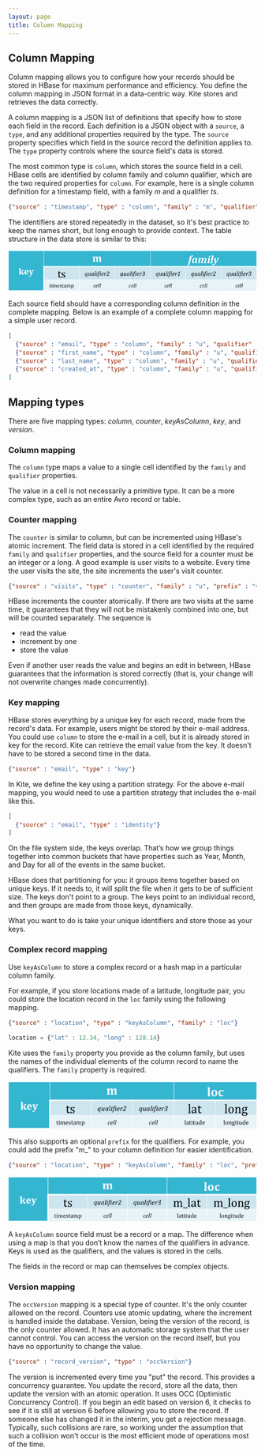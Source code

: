 ```yaml
---
layout: page
title: Column Mapping
---
```


## Column Mapping

Column mapping allows you to configure how your records should be stored in HBase for maximum performance and efficiency. You define the column mapping in JSON format in a data-centric way. Kite stores and retrieves the data correctly.

A column mapping is a JSON list of definitions that specify how to store each field in the record. Each definition is a JSON object with a `source`, a `type`, and any additional properties required by the type. The `source` property specifies which field in the source record the definition applies to. The `type` property controls where the source field's data is stored.

The most common type is `column`, which stores the source field in a cell. HBase cells are identified by column family and column qualifier, which are the two required properties for `column`. For example, here is a single column definition for a timestamp field, with a family _m_ and a qualifier _ts_.

```json
{"source" : "timestamp", "type" : "column", "family" : "m", "qualifier" : "ts"}
```

The identifiers are stored repeatedly in the dataset, so it's best practice to keep the names short, but long enough to provide context. The table structure in the data store is similar to this:

![Example table.](https://raw.githubusercontent.com/DennisDawson/KiteImages/master/14.1ColumnMapping.png)

Each source field should have a corresponding column definition in the complete mapping. Below is an example of a complete column mapping for a simple user record.

```json
[
  {"source" : "email", "type" : "column", "family" : "u", "qualifier" : "mail"},
  {"source" : "first_name", "type" : "column", "family" : "u", "qualifier" : "fname"},
  {"source" : "last_name", "type" : "column", "family" : "u", "qualifier" : "lname"},
  {"source" : "created_at", "type" : "column", "family" : "u", "qualifier" : "ts"}
]
```

## Mapping types

There are five mapping types: _column_, _counter_, _keyAsColumn_, _key_, and _version_.

### Column mapping
The `column` type maps a value to a single cell identified by the `family` and `qualifier` properties.

The value in a cell is not necessarily a primitive type. It can be a more complex type, such as an entire Avro record or table.

### Counter mapping
The `counter` is similar to column, but can be incremented using HBase's atomic increment. The field data is stored in a cell identified by the required `family` and `qualifier` properties, and the source field for a counter must be an integer or a long. A good example is user visits to a website. Every time the user visits the site, the site increments the user's visit counter.

```json
{"source" : "visits", "type" : "counter", "family" : "u", "prefix" : "visits"}
```

HBase increments the counter atomically. If there are two visits at the same time, it guarantees that they will not be mistakenly combined into one, but will be counted separately. The sequence is

* read the value
* increment by one
* store the value

Even if another user reads the value and begins an edit in between, HBase guarantees that the information is stored correctly (that is, your change will not overwrite changes made concurrently).

### Key mapping

HBase stores everything by a unique key for each record, made from the record's data. For example, users might be stored by their e-mail address. You could use `column` to store the e-mail in a cell, but it is already stored in key for the record. Kite can retrieve the email value from the key. It doesn't have to be stored a second time in the data.

```json
{"source" : "email", "type" : "key"}
```

In Kite, we define the key using a partition strategy. For the above e-mail mapping, you would need to use a partition strategy that includes the e-mail like this.

```json
[
  {"source" : "email", "type" : "identity"}
]
```

On the file system side, the keys overlap. That’s how we group things together into common buckets that have properties such as Year, Month, and Day for all of the events in the same bucket.

HBase does that partitioning for you: it groups items together based on unique keys. If it needs to, it will split the file when it gets to be of sufficient size. The keys don't point to a group. The keys point to an individual record, and then groups are made from those keys, dynamically.

What you want to do is take your unique identifiers and store those as your keys.

### Complex record mapping

Use `keyAsColumn` to store a complex record or a hash map in a particular column family. 

For example, if you store locations made of a latitude, longitude pair, you could store the location record in the `loc` family using the following mapping.

```json
{"source" : "location", "type" : "keyAsColumn", "family" : "loc"}
```

```javascript
location = {"lat" : 12.34, "long" : 128.14}
```

Kite uses the `family` property you provide as the column family, but uses the names of the individual elements of the column record to name the qualifiers. The `family` property is required.

![keyAsColumn](https://raw.githubusercontent.com/DennisDawson/KiteImages/master/14.1_keyAsColumn.png)

This also supports an optional `prefix` for the qualifiers. For example, you could add the prefix "m_" to your column definition for easier identification.

```json
{"source" : "location", "type" : "keyAsColumn", "family" : "loc", "prefix" : "m_"}
```

![keyAsColumn with prefix](https://raw.githubusercontent.com/DennisDawson/KiteImages/master/14.1_keyAsColumnWithPrefix.png)


A `keyAsColumn` source field must be a record or a map. The difference when using a map is that you don’t know the names of the qualifiers in advance. Keys is used as the qualifiers, and the values is stored in the cells.

The fields in the record or map can themselves be complex objects.

### Version mapping

The `occVersion` mapping is a special type of counter. It's the only counter allowed on the record. Counters use atomic updating, where the increment is handled inside the database. Version, being the version of the record, is the only counter allowed. It has an automatic storage system that the user cannot control. You can access the version on the record itself, but you have no opportunity to change the value. 

```json
{"source" : "record_version", "type" : "occVersion"}
```

The version is incremented every time you "put" the record. This provides a concurrency guarantee. You update the record, store all the data, then update the version with an atomic operation. It uses OCC (Optimistic Concurrency Control). If you begin an edit based on version 6, it checks to see if it is still at version 6 before allowing you to store the record. If someone else has changed it in the interim, you get a rejection message. Typically, such collisions are rare, so working under the assumption that such a collision won't occur is the most efficient mode of operations most of the time.
